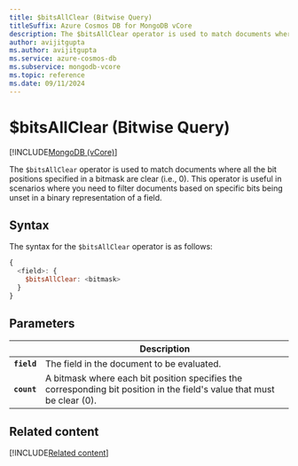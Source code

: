```yaml
---
title: $bitsAllClear (Bitwise Query)
titleSuffix: Azure Cosmos DB for MongoDB vCore
description: The $bitsAllClear operator is used to match documents where all the bit positions specified in a bitmask are clear.
author: avijitgupta
ms.author: avijitgupta
ms.service: azure-cosmos-db
ms.subservice: mongodb-vcore
ms.topic: reference
ms.date: 09/11/2024
---
```


# $bitsAllClear (Bitwise Query)

[!INCLUDE[MongoDB (vCore)](~/reusable-content/ce-skilling/azure/includes/cosmos-db/includes/appliesto-mongodb-vcore.md)]

The `$bitsAllClear` operator is used to match documents where all the bit positions specified in a bitmask are clear (i.e., 0). This operator is useful in scenarios where you need to filter documents based on specific bits being unset in a binary representation of a field.

## Syntax

The syntax for the `$bitsAllClear` operator is as follows:

```javascript
{
  <field>: {
    $bitsAllClear: <bitmask>
  }
}
```

## Parameters

| | Description |
| --- | --- |
| **`field`** | The field in the document to be evaluated. |
| **`count`** | A bitmask where each bit position specifies the corresponding bit position in the field's value that must be clear (0). |

## Related content

[!INCLUDE[Related content](../includes/related-content.md)]
